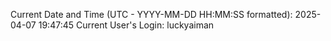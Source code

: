 Current Date and Time (UTC - YYYY-MM-DD HH:MM:SS formatted): 2025-04-07 19:47:45
Current User's Login: luckyaiman
